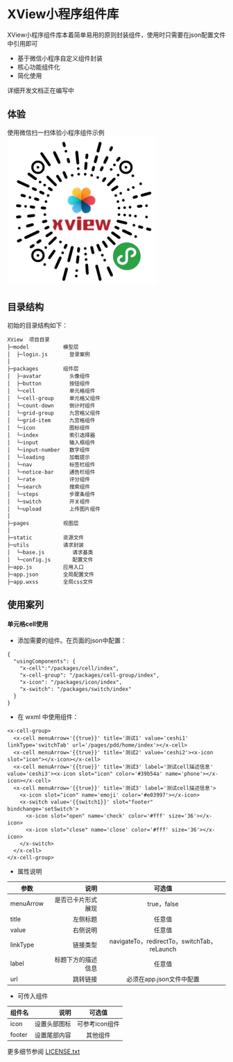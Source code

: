 XView小程序组件库
===============

XView小程序组件库本着简单易用的原则封装组件，使用时只需要在json配置文件中引用即可

 + 基于微信小程序自定义组件封装
 + 核心功能组件化
 + 简化使用

详细开发文档正在编写中

##  体验
使用微信扫一扫体验小程序组件示例
![小程序体验二维码](https://raw.githubusercontent.com/xwzj12138/Xview/master/static/weapp_qr_code.jpg)

## 目录结构

初始的目录结构如下：

~~~
XView  项目目录
├─model           模型层
│  ├─login.js       登录案例
│
├─packages        组件层
│  ├─avatar         头像组件
│  ├─button         按钮组件
│  └─cell           单元格组件
│  └─cell-group     单元格父组件
│  └─count-down     倒计时组件
│  └─grid-group     九宫格父组件
│  └─grid-item      九宫格组件
│  └─icon           图标组件
│  └─index          索引选择器
│  └─input          输入框组件
│  └─input-number   数字组件
│  └─loading        加载提示
│  └─nav            标签栏组件
│  └─notice-bar     通告栏组件
│  └─rate           评分组件
│  └─search         搜索组件
│  └─steps          步骤条组件
│  └─switch         开关组件
│  └─upload         上传图片组件
│
├─pages           视图层
│
├─static          资源文件
├─utils           请求封装
│  └─base.js         请求基类
│  └─config.js       配置文件
├─app.js          应用入口
├─app.json        全局配置文件
├─app.wxss        全局css文件
~~~

## 使用案列

#### 单元格cell使用

*   添加需要的组件。在页面的json中配置：
~~~
{
  "usingComponents": {
    "x-cell":"/packages/cell/index",
    "x-cell-group": "/packages/cell-group/index",
    "x-icon": "/packages/icon/index",
    "x-switch": "/packages/switch/index"
  }
}
~~~
*   在 wxml 中使用组件：
~~~
<x-cell-group>
  <x-cell menuArrow='{{true}}' title='测试1' value='ceshi1' linkType='switchTab' url='/pages/pdd/home/index'></x-cell>
  <x-cell menuArrow='{{true}}' title='测试2' value='ceshi2'><x-icon slot="icon"></x-icon></x-cell>
  <x-cell menuArrow='{{true}}' title='测试3' label='测试cell描述信息' value='ceshi3'><x-icon slot="icon" color='#39b54a' name='phone'></x-icon></x-cell>
  <x-cell menuArrow='{{true}}' title='测试3' label='测试cell描述信息'>
    <x-icon slot="icon" name='emoji' color='#e03997'></x-icon>
    <x-switch value='{{switch1}}' slot="footer" bindchange='setSwitch'>
      <x-icon slot="open" name='check' color='#fff' size='36'></x-icon>
      <x-icon slot="close" name='close' color='#fff' size='36'></x-icon>
    </x-switch>
  </x-cell>
</x-cell-group>
~~~
*   属性说明

| 参数        | 说明   |  可选值  |
| --------    | -----:  | :----:  |
| menuArrow   | 是否已卡片形式展现 |   true，false    |
| title       | 左侧标题   |   任意值   |
| value       | 右侧说明    |  任意值  |
| linkType    | 链接类型    |  navigateTo，redirectTo，switchTab，reLaunch  |
| label       | 标题下方的描述信息    |  任意值  |
| url         | 跳转链接    |  必须在app.json文件中配置  |

*   可传入组件

| 组件名        | 说明   |  可选值  |
| --------    | -----:  | :----:  |
| icon        | 设置头部图标 |   可参考icon组件    |
| footer       | 设置尾部内容 |   其他组件   |


更多细节参阅 [LICENSE.txt](LICENSE.txt)
